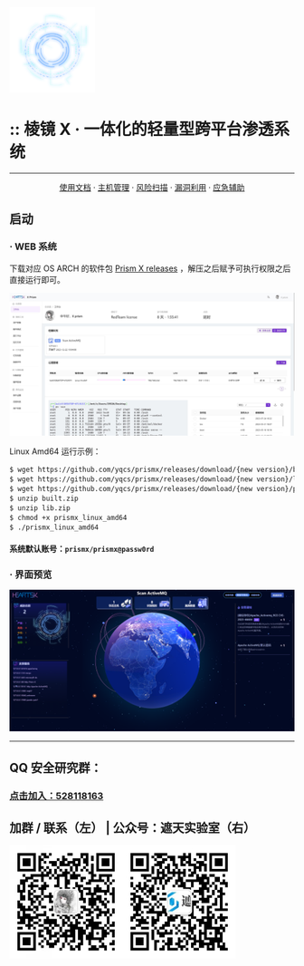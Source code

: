 <img src="public/static/scan.png" alt="pc_home" width="30%" />

# :: 棱镜 X · 一体化的轻量型跨平台渗透系统

---

<p align="center">
  <a href="https://prismx.io/guide" target="_blank">使用文档</a> ·
  <a href="">主机管理</a> ·
  <a href="">风险扫描</a> ·
  <a href="">漏洞利用</a> ·
  <a href="">应急辅助</a>
</p>

## 启动

### · WEB 系统

下载对应 OS ARCH 的软件包 [Prism X releases](https://github.com/yqcs/prismx/releases/)
，解压之后赋予可执行权限之后直接运行即可。

<img src="public/static/pc_home.jpg" alt="pc_home"/>

Linux Amd64 运行示例：

```bash
$ wget https://github.com/yqcs/prismx/releases/download/{new version}/built.zip
$ wget https://github.com/yqcs/prismx/releases/download/{new version}/lib.zip
$ wget https://github.com/yqcs/prismx/releases/download/{new version}/prismx_linux_amd64
$ unzip built.zip
$ unzip lib.zip
$ chmod +x prismx_linux_amd64
$ ./prismx_linux_amd64
```

#### 系统默认账号：`prismx/prismx@passw0rd`

### · 界面预览

<img src="public/static/view.jpg" alt="pc_home"/>

---

## QQ 安全研究群：

### [点击加入：528118163](https://jq.qq.com/?_wv=1027&k=azWZhmSy)

## 加群 / 联系（左） | 公众号：遮天实验室（右）

<img src="public/static/wx.jpg" width="200"><img src="public/static/wx_qrcode.jpg" width="200">
